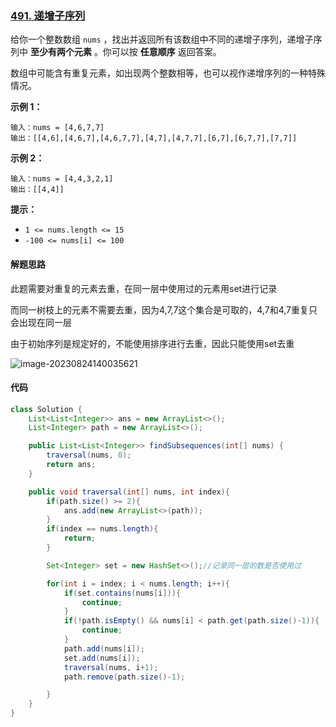 ### [491. 递增子序列](https://leetcode.cn/problems/non-decreasing-subsequences/)

给你一个整数数组 `nums` ，找出并返回所有该数组中不同的递增子序列，递增子序列中 **至少有两个元素** 。你可以按 **任意顺序** 返回答案。

数组中可能含有重复元素，如出现两个整数相等，也可以视作递增序列的一种特殊情况。

 

**示例 1：**

```
输入：nums = [4,6,7,7]
输出：[[4,6],[4,6,7],[4,6,7,7],[4,7],[4,7,7],[6,7],[6,7,7],[7,7]]
```

**示例 2：**

```
输入：nums = [4,4,3,2,1]
输出：[[4,4]]
```

 

**提示：**

- `1 <= nums.length <= 15`
- `-100 <= nums[i] <= 100`

#### **解题思路**

此题需要对重复的元素去重，在同一层中使用过的元素用set进行记录

而同一树枝上的元素不需要去重，因为4,7,7这个集合是可取的，4,7和4,7重复只会出现在同一层

由于初始序列是规定好的，不能使用排序进行去重，因此只能使用set去重

![image-20230824140035621](https://palepics.oss-cn-guangzhou.aliyuncs.com/img/image-20230824140035621.png)

#### 代码

```java
class Solution {
    List<List<Integer>> ans = new ArrayList<>();
    List<Integer> path = new ArrayList<>();

    public List<List<Integer>> findSubsequences(int[] nums) {
        traversal(nums, 0);
        return ans;
    }

    public void traversal(int[] nums, int index){
        if(path.size() >= 2){
            ans.add(new ArrayList<>(path));
        }
        if(index == nums.length){
            return;
        }

        Set<Integer> set = new HashSet<>();//记录同一层的数是否使用过

        for(int i = index; i < nums.length; i++){
            if(set.contains(nums[i])){
                continue;
            }
            if(!path.isEmpty() && nums[i] < path.get(path.size()-1)){
                continue;
            }
            path.add(nums[i]);
            set.add(nums[i]);
            traversal(nums, i+1);
            path.remove(path.size()-1);

        }
    }
}
```

